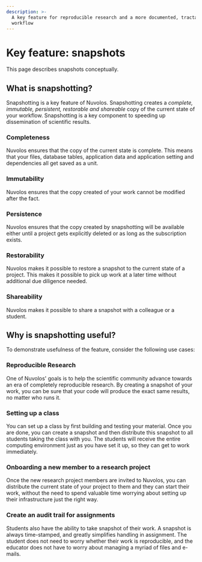 ```yaml
---
description: >-
  A key feature for reproducible research and a more documented, tractable
  workflow
---
```


# Key feature: snapshots

This page describes snapshots conceptually. 

## What is snapshotting?

Snapshotting is a key feature of Nuvolos. Snapshotting creates a _complete, immutable, persistent, restorable and shareable_ copy of the current state of your workflow. Snapshotting is a key component to speeding up dissemination of scientific results.

### Completeness

Nuvolos ensures that the copy of the current state is complete. This means that your files, database tables, application data and application setting and dependencies all get saved as a unit.

### Immutability

Nuvolos ensures that the copy created of your work cannot be modified after the fact.

### Persistence

Nuvolos ensures that the copy created by snapshotting will be available either until a project gets explicitly deleted or as long as the subscription exists.

### Restorability

Nuvolos makes it possible to restore a snapshot to the current state of a project. This makes it possible to pick up work at a later time without additional due diligence needed.

### Shareability

Nuvolos makes it possible to share a snapshot with a colleague or a student. 

## Why is snapshotting useful?

To demonstrate usefulness of the feature, consider the following use cases:

### Reproducible Research

One of Nuvolos' goals is to help the scientific community advance towards an era of completely reproducible research. By creating a snapshot of your work, you can be sure that your code will produce the exact same results, no matter who runs it.

### Setting up a class

You can set up a class by first building and testing your material. Once you are done, you can create a snapshot and then distribute this snapshot to all students taking the class with you. The students will receive the entire computing environment just as you have set it up, so they can get to work immediately.

### Onboarding a new member to a research project

Once the new research project members are invited to Nuvolos, you can distribute the current state of your project to them and they can start their work, without the need to spend valuable time worrying about setting up their infrastructure just the right way.

### Create an audit trail for assignments

Students also have the ability to take snapshot of their work. A snapshot is always time-stamped, and greatly simplifies handling in assignment. The student does not need to worry whether their work is reproducible, and the educator does not have to worry about managing a myriad of files and e-mails.


